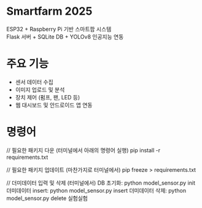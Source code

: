 # Smartfarm 2025

ESP32 + Raspberry Pi 기반 스마트팜 시스템  
Flask 서버 + SQLite DB + YOLOv8 인공지능 연동

# 주요 기능
- 센서 데이터 수집
- 이미지 업로드 및 분석
- 장치 제어 (펌프, 팬, LED 등)
- 웹 대시보드 및 안드로이드 앱 연동

# 명령어
// 필요한 패키지 다운 (터미널에서 아래의 명령어 실행)
pip install -r requirements.txt

// 필요한 패키지 업데이트 (마찬가지로 터미널에서)
pip freeze > requirements.txt

// 더미데이터 입력 및 삭제 (터미널에서)
DB 초기화: python model_sensor.py init
더미데이터 insert: python model_sensor.py insert
더미데이터 삭제: python model_sensor.py delete
실험실험